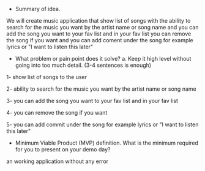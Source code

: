 * Summary of idea.

We will create music application that show list of songs with the ability to search for the music you want by the artist name or song name and you can add the song you want to your fav list and in your fav list you can remove the song if you want and you can add coment under the song for example lyrics or "I want to listen this later"

* What problem or pain point does it solve? a. Keep it high level without going into too much detail. (3-4 sentences is enough)

1- show list of songs to the user

2- ability to search for the music you want by the artist name or song name

3- you can add the song you want to your fav list and in your fav list

4- you can remove the song if you want

5- you can add commit under the song for example lyrics or "I want to listen this later"

* Minimum Viable Product (MVP) definition.
What is the minimum required for you to present on your demo day?

an working application without any error

